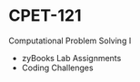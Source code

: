 # CPET-121  

Computational Problem Solving I  
- zyBooks Lab Assignments  
- Coding Challenges  

<!-- One of the First Class Academy (FCA) courses offered in Rochester Institue of Technology  

I'm not sure if it's against the policy to make course materials publicly available online. If so, please someone let me know. -->